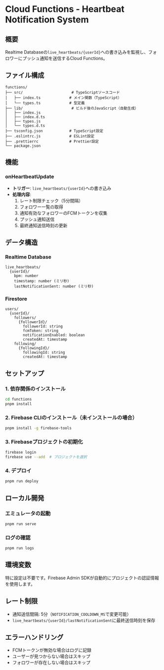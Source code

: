 # Cloud Functions - Heartbeat Notification System

## 概要
Realtime Databaseの`live_heartbeats/{userId}`への書き込みを監視し、フォロワーにプッシュ通知を送信するCloud Functions。

## ファイル構成

```
functions/
├── src/                      # TypeScriptソースコード
│   ├── index.ts             # メイン関数（TypeScript）
│   └── types.ts             # 型定義
├── lib/                      # ビルド後のJavaScript（自動生成）
│   ├── index.js
│   ├── index.d.ts
│   ├── types.js
│   └── types.d.ts
├── tsconfig.json            # TypeScript設定
├── .eslintrc.js             # ESLint設定
├── .prettierrc              # Prettier設定
└── package.json             
```

## 機能

### onHeartbeatUpdate
- **トリガー**: `live_heartbeats/{userId}`への書き込み
- **処理内容**:
  1. レート制限チェック（5分間隔）
  2. フォロワー一覧の取得
  3. 通知有効なフォロワーのFCMトークンを収集
  4. プッシュ通知送信
  5. 最終通知送信時刻の更新

## データ構造

### Realtime Database
```
live_heartbeats/
  {userId}/
    bpm: number
    timestamp: number (ミリ秒)
    lastNotificationSent: number (ミリ秒)
```

### Firestore
```
users/
  {userId}/
    followers/
      {followerId}/
        followerId: string
        fcmToken: string
        notificationEnabled: boolean
        createdAt: timestamp
    following/
      {followingId}/
        followingId: string
        createdAt: timestamp
```

## セットアップ

### 1. 依存関係のインストール
```bash
cd functions
pnpm install
```

### 2. Firebase CLIのインストール（未インストールの場合）
```bash
pnpm install -g firebase-tools
```

### 3. Firebaseプロジェクトの初期化
```bash
firebase login
firebase use --add  # プロジェクトを選択
```

### 4. デプロイ
```bash
pnpm run deploy
```

## ローカル開発

### エミュレータの起動
```bash
pnpm run serve
```

### ログの確認
```bash
pnpm run logs
```

## 環境変数
特に設定は不要です。Firebase Admin SDKが自動的にプロジェクトの認証情報を使用します。

## レート制限
- 通知送信間隔: 5分（`NOTIFICATION_COOLDOWN_MS`で変更可能）
- `live_heartbeats/{userId}/lastNotificationSent`に最終送信時刻を保存

## エラーハンドリング
- FCMトークンが無効な場合はログに記録
- ユーザーが見つからない場合はスキップ
- フォロワーが存在しない場合はスキップ
